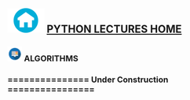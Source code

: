 ## <img src = "sample/home.png" width="75" height="50" /> [PYTHON LECTURES HOME](https://datafiction.github.io/)



### <img src = "sample/lecture.png" width="30" height="30" /> ALGORITHMS

### =============== Under Construction ================
